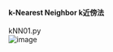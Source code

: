 #### k-Nearest Neighbor k近傍法<br>
kNN01.py<br>
![image](https://cloud.githubusercontent.com/assets/17031124/23202428/408d5412-f921-11e6-93d1-4ba6b2b6cb56.png)
